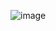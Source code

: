 ![image](https://user-images.githubusercontent.com/81915150/204144705-3897a2d6-2cb2-4c51-9f29-31dad43a3554.png)
